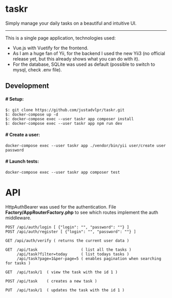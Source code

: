 # taskr

Simply manage your daily tasks on a beautiful and intuitive UI.

---

This is a single page application, technologies used:
- Vue.js with Vuetify for the frontend.
- As I am a huge fan of Yii, for the backend I used the new Yii3 (no official release yet, but this already shows what you can do with it).
- For the database, SQLite was used as default (possible to switch to mysql, check .env file).

## Development

#### # Setup:

```
$: git clone https://github.com/justadvlpr/taskr.git
$: docker-compose up -d
$: docker-compose exec --user taskr app composer install
$: docker-compose exec --user taskr app npm run dev
```

#### # Create a user:

`docker-compose exec --user taskr app ./vendor/bin/yii user/create user password`

#### # Launch tests:

`docker-compose exec --user taskr app composer test`

# API

HttpAuthBearer was used for the authentication.
File **Factory/AppRouterFactory.php** to see which routes implement the auth middleware.

```
POST /api/auth/login [ {"login": "", "password": ""} ]
POST /api/auth/register [ {"login": "", "password": ""} ]

GET /api/auth/verify ( returns the current user data )

GET  /api/task                   ( list all the tasks )
     /api/task?filter=today      ( list todays tasks )
     /api/task?page=1&per-page=5 ( enables pagination when searching for tasks )

GET  /api/task/1  ( view the task with the id 1 )

POST /api/task    ( creates a new task )

PUT  /api/task/1  ( updates the task with the id 1 )
```
